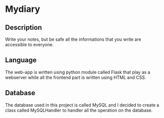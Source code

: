 # Mydiary

## Description
Write your notes, but be safe all the informations that you write are accessible to everyone.

## Language
The web-app is written using python module called Flask that play as a webserver while all the frontend part is written using HTML and CSS.

## Database
The database used in this project is called MySQL and I decided to create a class called MySQLHandler to handler all the operation on the database.
